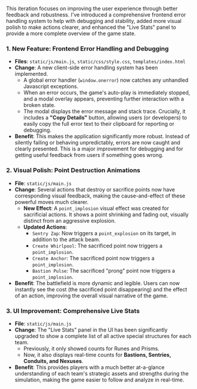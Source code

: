 This iteration focuses on improving the user experience through better feedback and robustness. I've introduced a comprehensive frontend error handling system to help with debugging and stability, added more visual polish to make actions clearer, and enhanced the "Live Stats" panel to provide a more complete overview of the game state.

### 1. New Feature: Frontend Error Handling and Debugging

-   **Files**: `static/js/main.js`, `static/css/style.css`, `templates/index.html`
-   **Change**: A new client-side error handling system has been implemented.
    -   A global error handler (`window.onerror`) now catches any unhandled Javascript exceptions.
    -   When an error occurs, the game's auto-play is immediately stopped, and a modal overlay appears, preventing further interaction with a broken state.
    -   The modal displays the error message and stack trace. Crucially, it includes a **"Copy Details"** button, allowing users (or developers) to easily copy the full error text to their clipboard for reporting or debugging.
-   **Benefit**: This makes the application significantly more robust. Instead of silently failing or behaving unpredictably, errors are now caught and clearly presented. This is a major improvement for debugging and for getting useful feedback from users if something goes wrong.

### 2. Visual Polish: Point Destruction Animations

-   **File**: `static/js/main.js`
-   **Change**: Several actions that destroy or sacrifice points now have corresponding visual feedback, making the cause-and-effect of these powerful moves much clearer.
    -   **New Effect**: A `point_implosion` visual effect was created for sacrificial actions. It shows a point shrinking and fading out, visually distinct from an aggressive explosion.
    -   **Updated Actions**:
        -   `Sentry Zap`: Now triggers a `point_explosion` on its target, in addition to the attack beam.
        -   `Create Whirlpool`: The sacrificed point now triggers a `point_implosion`.
        -   `Create Anchor`: The sacrificed point now triggers a `point_implosion`.
        -   `Bastion Pulse`: The sacrificed "prong" point now triggers a `point_implosion`.
-   **Benefit**: The battlefield is more dynamic and legible. Users can now instantly see the cost (the sacrificed point disappearing) and the effect of an action, improving the overall visual narrative of the game.

### 3. UI Improvement: Comprehensive Live Stats

-   **File**: `static/js/main.js`
-   **Change**: The "Live Stats" panel in the UI has been significantly upgraded to show a complete list of all active special structures for each team.
    -   Previously, it only showed counts for Runes and Prisms.
    -   Now, it also displays real-time counts for **Bastions, Sentries, Conduits, and Nexuses**.
-   **Benefit**: This provides players with a much better at-a-glance understanding of each team's strategic assets and strengths during the simulation, making the game easier to follow and analyze in real-time.